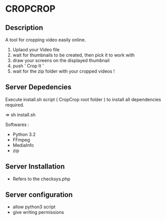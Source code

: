 CROPCROP
========

Description
-----------
A tool for cropping video easily online.

1. Uplaod your Video file
2. wait for thumbnails to be created, then pick it to work with
3. draw your screens on the displayed thumbnail
4. push ' Crop It '
5. wait for the zip folder with your cropped videos !

Server Depedencies
-----------
Execute install.sh script ( CropCrop root folder ) to install all dependencies required.

 =>    sh install.sh

Softwares :
* Python 3.2
* FFmpeg
* MediaInfo
* zip


Server Installation
-----------
* Refers to the checksys.php


Server configuration
-----------
* allow python3 script
* give writing permissions



